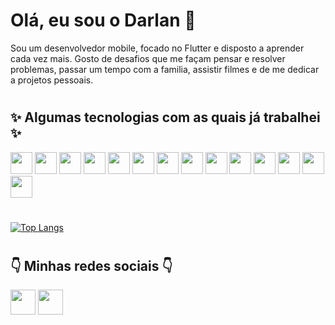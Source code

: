 # Olá, eu sou o Darlan 👋

Sou um desenvolvedor mobile, focado no Flutter e disposto a aprender cada vez mais. Gosto de desafios que me façam pensar e resolver problemas, passar um tempo com a familia, assistir filmes e de me dedicar a projetos pessoais.

#

## ✨ Algumas tecnologias com as quais já trabalhei ✨
<a><img height= "35" src= "https://img.shields.io/badge/Dart-0175C2?style=for-the-badge&logo=dart&logoColor=white"></a>
<a><img height= "35" src= "https://img.shields.io/badge/Flutter-02569B?style=for-the-badge&logo=flutter&logoColor=white"></a>
<a><img height= "35" src= "https://img.shields.io/badge/JavaScript-F7DF1E?style=for-the-badge&logo=javascript&logoColor=black"></a>
<a><img height= "35" src= "https://img.shields.io/badge/Node.js-339933?style=for-the-badge&logo=nodedotjs&logoColor=white"></a>
<a><img height= "35" src= "https://img.shields.io/badge/Nest.js-20232A?style=for-the-badge&logo=nestjs&logoColor=red"></a>
<a><img height= "35" src= "https://img.shields.io/badge/Delphi-FFFFFF?style=for-the-badge&logo=delphi&logoColor=red"></a>
<a><img height= "35" src= "https://img.shields.io/badge/Git-F05032?style=for-the-badge&logo=git&logoColor=white"></a>
<a><img height= "35" src= "https://img.shields.io/badge/Hasura-20232A?style=for-the-badge&logo=hasura&logoColor=lightblue"></a>
<a><img height= "35" src= "https://img.shields.io/badge/GraphQl-E10098?style=for-the-badge&logo=graphql&logoColor=white"></a>
<a><img height= "35" src= "https://img.shields.io/badge/PostgreSQL-316192?style=for-the-badge&logo=postgresql&logoColor=white"></a>
<a><img height= "35" src= "https://img.shields.io/badge/Firebase-20232A?style=for-the-badge&logo=firebase&logoColor=yellow"></a>
<a><img height= "35" src= "https://img.shields.io/badge/Azure DevOps-FFFFFF?style=for-the-badge&logo=azuredevops&logoColor=blue"></a>
<a><img height= "35" src= "https://img.shields.io/badge/Google Cloud-20232A?style=for-the-badge&logo=googlecloud&logoColor=white"></a>
<a><img height= "35" src= "https://img.shields.io/badge/TypeScript-007ACC?style=for-the-badge&logo=typescript&logoColor=white"></a>

#

[![Top Langs](https://github-readme-stats.vercel.app/api/top-langs/?username=DarlanMichel&hide=javascript,pascal&layout=compact&theme=dark)](https://github.com/DarlanMichel/github-readme-stats)

#

## 👇 Minhas redes sociais 👇
<a href="https://www.instagram.com/darlan.michel"><img height="40" src="https://img.shields.io/badge/Instagram-E4405F?style=for-the-badge&logo=instagram&logoColor=white"></a>
<a href="https://www.linkedin.com/in/darlan-michel-da-silva-59b793ba/"><img height="40" src="https://img.shields.io/badge/LinkedIn-0077B5?style=for-the-badge&logo=linkedin&logoColor=white"></a>



<!--
**DarlanMichel/DarlanMichel** is a ✨ _special_ ✨ repository because its `README.md` (this file) appears on your GitHub profile.

Here are some ideas to get you started:

- 🔭 I’m currently working on ...
- 🌱 I’m currently learning ...
- 👯 I’m looking to collaborate on ...
- 🤔 I’m looking for help with ...
- 💬 Ask me about ...
- 📫 How to reach me: ...
- 😄 Pronouns: ...
- ⚡ Fun fact: ...
-->
